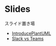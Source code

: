 # Slides
スライド置き場

* [IntroducePlantUML](http://geroshabu.github.io/Slides/IntroducePlantUML/reveal.js-3.3.0)
* [Slack vs Teams](http://geroshabu.github.io/Slides/SlackVsTeams)
